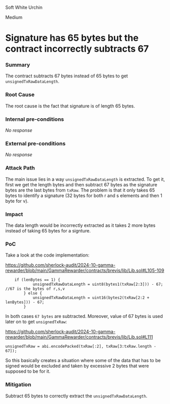Soft White Urchin

Medium

# Signature has 65 bytes but the contract incorrectly subtracts 67

### Summary

The contract subtracts 67 bytes instead of 65 bytes to get `unsignedTxRawDataLength`.

### Root Cause

The root cause is the fact that signature is of length 65 bytes.

### Internal pre-conditions

_No response_

### External pre-conditions

_No response_

### Attack Path

The main issue lies in a way `unsignedTxRawDataLength` is extracted. To get it, first we get the length bytes and then subtract 67 bytes as the signature bytes are the last bytes from `txRaw`. The problem is that it only takes 65 bytes to identify a signature (32 bytes for both r and s elements and then 1 byte for v). 

### Impact

The data length would be incorrectly extracted as it takes 2 more bytes instead of taking 65 bytes for a signture.

### PoC

Take a look at the code implementation:

https://github.com/sherlock-audit/2024-10-gamma-rewarder/blob/main/GammaRewarder/contracts/brevis/lib/Lib.sol#L105-109
```solidity
    if (lenBytes == 1) {
            unsignedTxRawDataLength = uint8(bytes1(txRaw[2:3])) - 67; //67 is the bytes of r,s,v
        } else {
            unsignedTxRawDataLength = uint16(bytes2(txRaw[2:2 + lenBytes])) - 67;
        }
```

In both cases `67 bytes` are subtracted. Moreover, value of 67 bytes is used later on to get `unsignedTxRaw`:

https://github.com/sherlock-audit/2024-10-gamma-rewarder/blob/main/GammaRewarder/contracts/brevis/lib/Lib.sol#L111
```solidity
unsignedTxRaw = abi.encodePacked(txRaw[:2], txRaw[3:txRaw.length - 67]);
```

So this basically creates a situation where some of the data that has to be signed would be excluded and taken by excessive 2 bytes that were supposed to be for it.

### Mitigation

Subtract 65 bytes to correctly extract the `unsignedTxRawDataLength`.